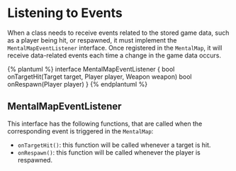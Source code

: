 # Listening to Events

When a class needs to receive events related to the stored game data, such as a player being hit, or respawned, it must implement the `MentalMapEventListener` interface. Once registered in the `MentalMap`, it will receive data-related events each time a change in the game data occurs.

{% plantuml %}
interface MentalMapEventListener {
bool onTargetHit(Target target, Player player, Weapon weapon)
bool onRespawn(Player player)
}
{% endplantuml %}

## MentalMapEventListener

This interface has the following functions, that are called when the corresponding event is triggered in the `MentalMap`:

* `onTargetHit()`: this function will be called whenever a target is hit.
* `onRespawn()`: this function will be called whenever the player is respawned.